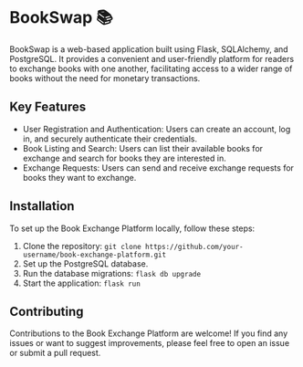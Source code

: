 # BookSwap 📚

BookSwap is a web-based application built using Flask, SQLAlchemy, and PostgreSQL. It provides a convenient and user-friendly platform for readers to exchange books with one another, facilitating access to a wider range of books without the need for monetary transactions.

## Key Features

- User Registration and Authentication: Users can create an account, log in, and securely authenticate their credentials.
- Book Listing and Search: Users can list their available books for exchange and search for books they are interested in.
- Exchange Requests: Users can send and receive exchange requests for books they want to exchange.

## Installation

To set up the Book Exchange Platform locally, follow these steps:

1. Clone the repository: `git clone https://github.com/your-username/book-exchange-platform.git`
2. Set up the PostgreSQL database.
3. Run the database migrations: `flask db upgrade`
4. Start the application: `flask run`

## Contributing

Contributions to the Book Exchange Platform are welcome! If you find any issues or want to suggest improvements, please feel free to open an issue or submit a pull request.
